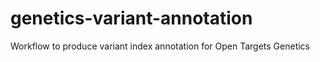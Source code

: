 # genetics-variant-annotation
Workflow to produce variant index annotation for Open Targets Genetics
